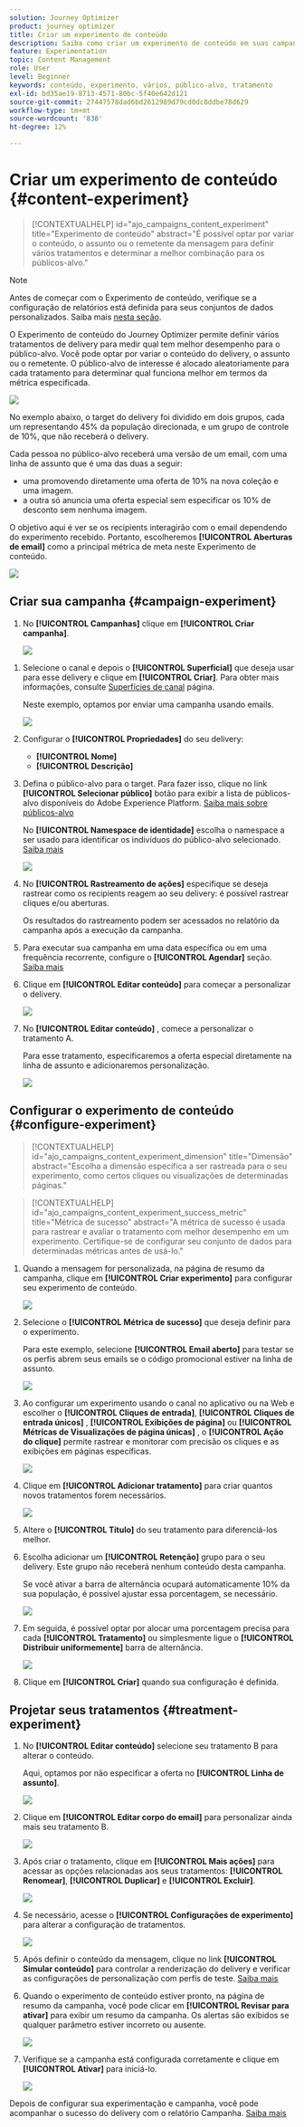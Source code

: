 ```yaml
---
solution: Journey Optimizer
product: journey optimizer
title: Criar um experimento de conteúdo
description: Saiba como criar um experimento de conteúdo em suas campanhas
feature: Experimentation
topic: Content Management
role: User
level: Beginner
keywords: conteúdo, experimento, vários, público-alvo, tratamento
exl-id: bd35ae19-8713-4571-80bc-5f40e642d121
source-git-commit: 27447578dad6bd2612989d79cd0dc8ddbe78d629
workflow-type: tm+mt
source-wordcount: '838'
ht-degree: 12%

---
```


# Criar um experimento de conteúdo {#content-experiment}

>[!CONTEXTUALHELP]
>id="ajo_campaigns_content_experiment"
>title="Experimento de conteúdo"
>abstract="É possível optar por variar o conteúdo, o assunto ou o remetente da mensagem para definir vários tratamentos e determinar a melhor combinação para os públicos-alvo."

>[!NOTE]
>
>Antes de começar com o Experimento de conteúdo, verifique se a configuração de relatórios está definida para seus conjuntos de dados personalizados. Saiba mais [nesta seção](reporting-configuration.md).

O Experimento de conteúdo do Journey Optimizer permite definir vários tratamentos de delivery para medir qual tem melhor desempenho para o público-alvo. Você pode optar por variar o conteúdo do delivery, o assunto ou o remetente. O público-alvo de interesse é alocado aleatoriamente para cada tratamento para determinar qual funciona melhor em termos da métrica especificada.

![](../rn/assets/do-not-localize/experiment.gif)


No exemplo abaixo, o target do delivery foi dividido em dois grupos, cada um representando 45% da população direcionada, e um grupo de controle de 10%, que não receberá o delivery.

Cada pessoa no público-alvo receberá uma versão de um email, com uma linha de assunto que é uma das duas a seguir:

* uma promovendo diretamente uma oferta de 10% na nova coleção e uma imagem.
* a outra só anuncia uma oferta especial sem especificar os 10% de desconto sem nenhuma imagem.

O objetivo aqui é ver se os recipients interagirão com o email dependendo do experimento recebido. Portanto, escolheremos **[!UICONTROL Aberturas de email]** como a principal métrica de meta neste Experimento de conteúdo.

![](assets/content_experiment.png)

## Criar sua campanha {#campaign-experiment}

1. No **[!UICONTROL Campanhas]** clique em **[!UICONTROL Criar campanha]**.

   ![](assets/content_experiment_1.png)

<!--
1. In the **[!UICONTROL Properties]** section, choose your **[!UICONTROL Campaign type]**:

    * **[!UICONTROL Scheduled]**: designed to send marketing messages and can be executed immediately or at a specified date.

    * **[!UICONTROL API-Triggered]**: designed to send transactional messages, such as password reset notifications or cart abandonment reminders. 
    
        To execute an API-triggered campaign, you will need to make an API call. [Learn more](api-triggered-campaigns.md)
-->
1. Selecione o canal e depois o **[!UICONTROL Superficial]** que deseja usar para esse delivery e clique em **[!UICONTROL Criar]**. Para obter mais informações, consulte [Superfícies de canal](../configuration/channel-surfaces.md) página.

   Neste exemplo, optamos por enviar uma campanha usando emails.

   ![](assets/content_experiment_2.png)

1. Configurar o **[!UICONTROL Propriedades]** do seu delivery:
   * **[!UICONTROL Nome]**
   * **[!UICONTROL Descrição]**

1. Defina o público-alvo para o target. Para fazer isso, clique no link **[!UICONTROL Selecionar público]** botão para exibir a lista de públicos-alvo disponíveis do Adobe Experience Platform. [Saiba mais sobre públicos-alvo](../audience/about-audiences.md)

   No **[!UICONTROL Namespace de identidade]** escolha o namespace a ser usado para identificar os indivíduos do público-alvo selecionado. [Saiba mais](get-started-experiment.md#content-experiment-work)

   ![](assets/content_experiment_16.png)

1. No **[!UICONTROL Rastreamento de ações]** especifique se deseja rastrear como os recipients reagem ao seu delivery: é possível rastrear cliques e/ou aberturas.

   Os resultados do rastreamento podem ser acessados no relatório da campanha após a execução da campanha.

1. Para executar sua campanha em uma data específica ou em uma frequência recorrente, configure o **[!UICONTROL Agendar]** seção. [Saiba mais](create-campaign.md)

1. Clique em **[!UICONTROL Editar conteúdo]** para começar a personalizar o delivery.

   ![](assets/content_experiment_17.png)

1. No **[!UICONTROL Editar conteúdo]** , comece a personalizar o tratamento A.

   Para esse tratamento, especificaremos a oferta especial diretamente na linha de assunto e adicionaremos personalização.

   ![](assets/content_experiment_5.png)

## Configurar o experimento de conteúdo {#configure-experiment}

>[!CONTEXTUALHELP]
>id="ajo_campaigns_content_experiment_dimension"
>title="Dimensão"
>abstract="Escolha a dimensão específica a ser rastreada para o seu experimento, como certos cliques ou visualizações de determinadas páginas."

>[!CONTEXTUALHELP]
>id="ajo_campaigns_content_experiment_success_metric"
>title="Métrica de sucesso"
>abstract="A métrica de sucesso é usada para rastrear e avaliar o tratamento com melhor desempenho em um experimento. Certifique-se de configurar seu conjunto de dados para determinadas métricas antes de usá-lo."

1. Quando a mensagem for personalizada, na página de resumo da campanha, clique em **[!UICONTROL Criar experimento]** para configurar seu experimento de conteúdo.

   ![](assets/content_experiment_3.png)

1. Selecione o **[!UICONTROL Métrica de sucesso]** que deseja definir para o experimento.

   Para este exemplo, selecione **[!UICONTROL Email aberto]** para testar se os perfis abrem seus emails se o código promocional estiver na linha de assunto.

   ![](assets/content_experiment_11.png)

1. Ao configurar um experimento usando o canal no aplicativo ou na Web e escolher o **[!UICONTROL Cliques de entrada]**, **[!UICONTROL Cliques de entrada únicos]** , **[!UICONTROL Exibições de página]** ou **[!UICONTROL Métricas de Visualizações de página únicas]** , o **[!UICONTROL Ação do clique]**  permite rastrear e monitorar com precisão os cliques e as exibições em páginas específicas.

   ![](assets/content_experiment_20.png)

1. Clique em **[!UICONTROL Adicionar tratamento]** para criar quantos novos tratamentos forem necessários.

   ![](assets/content_experiment_8.png)

1. Altere o **[!UICONTROL Título]** do seu tratamento para diferenciá-los melhor.

1. Escolha adicionar um **[!UICONTROL Retenção]** grupo para o seu delivery. Este grupo não receberá nenhum conteúdo desta campanha.

   Se você ativar a barra de alternância ocupará automaticamente 10% da sua população, é possível ajustar essa porcentagem, se necessário.

   ![](assets/content_experiment_12.png)

1. Em seguida, é possível optar por alocar uma porcentagem precisa para cada **[!UICONTROL Tratamento]** ou simplesmente ligue o **[!UICONTROL Distribuir uniformemente]** barra de alternância.

   ![](assets/content_experiment_13.png)

1. Clique em **[!UICONTROL Criar]** quando sua configuração é definida.

## Projetar seus tratamentos {#treatment-experiment}

1. No **[!UICONTROL Editar conteúdo]** selecione seu tratamento B para alterar o conteúdo.

   Aqui, optamos por não especificar a oferta no **[!UICONTROL Linha de assunto]**.

   ![](assets/content_experiment_18.png)

1. Clique em **[!UICONTROL Editar corpo do email]** para personalizar ainda mais seu tratamento B.

   ![](assets/content_experiment_9.png)

1. Após criar o tratamento, clique em **[!UICONTROL Mais ações]** para acessar as opções relacionadas aos seus tratamentos: **[!UICONTROL Renomear]**, **[!UICONTROL Duplicar]** e **[!UICONTROL Excluir]**.

   ![](assets/content_experiment_7.png)

1. Se necessário, acesse o **[!UICONTROL Configurações de experimento]** para alterar a configuração de tratamentos.

   ![](assets/content_experiment_19.png)

1. Após definir o conteúdo da mensagem, clique no link **[!UICONTROL Simular conteúdo]** para controlar a renderização do delivery e verificar as configurações de personalização com perfis de teste. [Saiba mais](../content-management/preview-test.md)

1. Quando o experimento de conteúdo estiver pronto, na página de resumo da campanha, você pode clicar em **[!UICONTROL Revisar para ativar]** para exibir um resumo da campanha. Os alertas são exibidos se qualquer parâmetro estiver incorreto ou ausente.

   ![](assets/content_experiment_15.png)

1. Verifique se a campanha está configurada corretamente e clique em **[!UICONTROL Ativar]** para iniciá-lo.

   ![](assets/content_experiment_14.png)

Depois de configurar sua experimentação e campanha, você pode acompanhar o sucesso do delivery com o relatório Campanha. [Saiba mais](../reports/campaign-global-report.md#experimentation-report)
